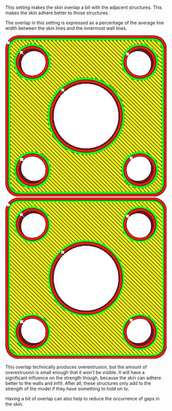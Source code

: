 This setting makes the skin overlap a bit with the adjacent structures. This makes the skin adhere better to those structures.

The overlap in this setting is expressed as a percentage of the average line width between the skin lines and the innermost wall lines.

![No overlap](../../../articles/images/skin_overlap_none.png)
![Some overlap](../../../articles/images/skin_overlap_20.png)

This overlap technically produces overextrusion, but the amount of overextrusion is small enough that it won't be visible. It will have a significant influence on the strength though, because the skin can adhere better to the walls and infill. After all, these structures only add to the strength of the model if they have something to hold on to.

Having a bit of overlap can also help to reduce the occurrence of gaps in the skin.